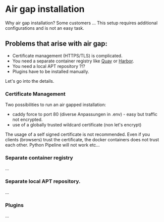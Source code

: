 # Air gap installation

Why air gap installation? Some customers ...
This setup requires additional configurations and is not an easy task.

## Problems that arise with air gap:

- Certificate management (HTTPS/TLS) is complicated.
- You need a separate container registry like [Quay](quay.io) or [Harbor](goharbor.io).
- You need a local APT repository ?!?
- Plugins have to be installed manually.

Let's go into the details.

### Certificate Management

Two possibilities to run an air gapped installation:

- caddy force to port 80 (diverse Anpassungen in .env) - easy but traffic not encrypted.
- use of a globally trusted wildcard certificate (non let's encrypt)

The usage of a self signed certificate is not recommended. Even if you clients (browsers) trust the certificate, the docker containers does not trust each other. Python Pipeline will not work etc...

### Separate container registry

...

### Separate local APT repository.

...

### Plugins

...
